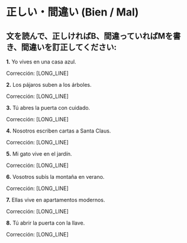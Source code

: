 # 正しい・間違い (Bien / Mal)

## 文を読んで、正しければB、間違っていればMを書き、間違いを訂正してください:

**1.** Yo vives en una casa azul. 

   Corrección: [LONG_LINE]

**2.** Los pájaros suben a los árboles. 

   Corrección: [LONG_LINE]

**3.** Tú abres la puerta con cuidado. 

   Corrección: [LONG_LINE]

**4.** Nosotros escriben cartas a Santa Claus. 

   Corrección: [LONG_LINE]

**5.** Mi gato vive en el jardín. 

   Corrección: [LONG_LINE]

**6.** Vosotros subís la montaña en verano. 

   Corrección: [LONG_LINE]

**7.** Ellas vive en apartamentos modernos. 

   Corrección: [LONG_LINE]

**8.** Tú abrir la puerta con la llave. 

   Corrección: [LONG_LINE]